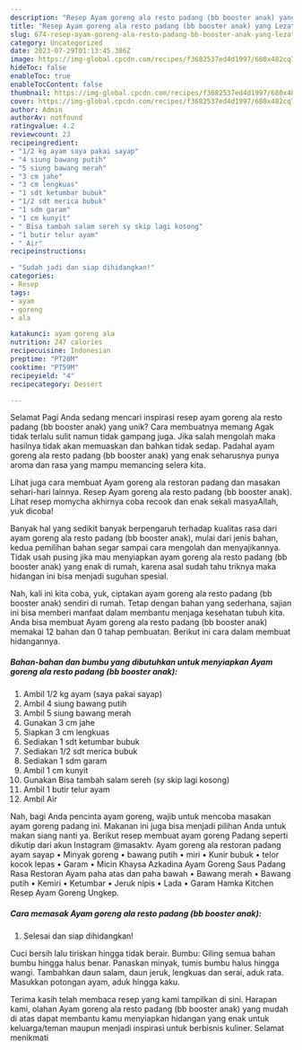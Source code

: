 ```yaml
---
description: "Resep Ayam goreng ala resto padang (bb booster anak) yang Lezat"
title: "Resep Ayam goreng ala resto padang (bb booster anak) yang Lezat"
slug: 674-resep-ayam-goreng-ala-resto-padang-bb-booster-anak-yang-lezat
category: Uncategorized
date: 2023-07-29T01:13:45.386Z
image: https://img-global.cpcdn.com/recipes/f3682537ed4d1997/680x482cq70/ayam-goreng-ala-resto-padang-bb-booster-anak-foto-resep-utama.jpg
hideToc: false
enableToc: true
enableTocContent: false
thumbnail: https://img-global.cpcdn.com/recipes/f3682537ed4d1997/680x482cq70/ayam-goreng-ala-resto-padang-bb-booster-anak-foto-resep-utama.jpg
cover: https://img-global.cpcdn.com/recipes/f3682537ed4d1997/680x482cq70/ayam-goreng-ala-resto-padang-bb-booster-anak-foto-resep-utama.jpg
author: Admin
authorAv: notfound
ratingvalue: 4.2
reviewcount: 23
recipeingredient:
- "1/2 kg ayam saya pakai sayap"
- "4 siung bawang putih"
- "5 siung bawang merah"
- "3 cm jahe"
- "3 cm lengkuas"
- "1 sdt ketumbar bubuk"
- "1/2 sdt merica bubuk"
- "1 sdm garam"
- "1 cm kunyit"
- " Bisa tambah salam sereh sy skip lagi kosong"
- "1 butir telur ayam"
- " Air"
recipeinstructions:

- "Sudah jadi dan siap dihidangkan!"
categories:
- Resep
tags:
- ayam
- goreng
- ala

katakunci: ayam goreng ala 
nutrition: 247 calories
recipecuisine: Indonesian
preptime: "PT20M"
cooktime: "PT59M"
recipeyield: "4"
recipecategory: Dessert

---
```



Selamat Pagi Anda sedang mencari inspirasi resep ayam goreng ala resto padang (bb booster anak) yang unik? Cara membuatnya memang Agak tidak terlalu sulit namun tidak gampang juga. Jika salah mengolah maka hasilnya tidak akan memuaskan dan bahkan tidak sedap. Padahal ayam goreng ala resto padang (bb booster anak) yang enak seharusnya punya aroma dan rasa yang mampu memancing selera kita.


Lihat juga cara membuat Ayam goreng ala restoran padang dan masakan sehari-hari lainnya. Resep Ayam goreng ala resto padang (bb booster anak). Lihat resep momycha akhirnya coba recook dan enak sekali masyaAllah, yuk dicoba!

Banyak hal yang sedikit banyak berpengaruh terhadap kualitas rasa dari ayam goreng ala resto padang (bb booster anak), mulai dari jenis bahan, kedua pemilihan bahan segar sampai cara mengolah dan menyajikannya. Tidak usah pusing jika mau menyiapkan ayam goreng ala resto padang (bb booster anak) yang enak di rumah, karena asal sudah tahu triknya maka hidangan ini bisa menjadi suguhan spesial.


Nah, kali ini kita coba, yuk, ciptakan ayam goreng ala resto padang (bb booster anak) sendiri di rumah. Tetap dengan bahan yang sederhana, sajian ini bisa memberi manfaat dalam membantu menjaga kesehatan tubuh kita. Anda bisa membuat Ayam goreng ala resto padang (bb booster anak) memakai 12 bahan dan 0 tahap pembuatan. Berikut ini cara dalam membuat hidangannya.

<!--inarticleads1-->

##### Bahan-bahan dan bumbu yang dibutuhkan untuk menyiapkan Ayam goreng ala resto padang (bb booster anak):

1. Ambil 1/2 kg ayam (saya pakai sayap)
1. Ambil 4 siung bawang putih
1. Ambil 5 siung bawang merah
1. Gunakan 3 cm jahe
1. Siapkan 3 cm lengkuas
1. Sediakan 1 sdt ketumbar bubuk
1. Sediakan 1/2 sdt merica bubuk
1. Sediakan 1 sdm garam
1. Ambil 1 cm kunyit
1. Gunakan  Bisa tambah salam sereh (sy skip lagi kosong)
1. Ambil 1 butir telur ayam
1. Ambil  Air


Nah, bagi Anda pencinta ayam goreng, wajib untuk mencoba masakan ayam goreng padang ini. Makanan ini juga bisa menjadi pilihan Anda untuk makan siang nanti ya. Berikut resep membuat ayam goreng Padang seperti dikutip dari akun Instagram @masaktv. Ayam goreng ala restoran padang ayam sayap • Minyak goreng • bawang putih • miri • Kunir bubuk • telor kocok lepas • Garam • Micin Khaysa Azkadina Ayam Goreng Saus Padang Rasa Restoran Ayam paha atas dan paha bawah • Bawang merah • Bawang putih • Kemiri • Ketumbar • Jeruk nipis • Lada • Garam Hamka Kitchen Resep Ayam Goreng Ungkep. 

<!--inarticleads2-->

##### Cara memasak Ayam goreng ala resto padang (bb booster anak):


1. Selesai dan siap dihidangkan!

Cuci bersih lalu tiriskan hingga tidak berair. Bumbu: Giling semua bahan bumbu hingga halus benar. Panaskan minyak, tumis bumbu halus hingga wangi. Tambahkan daun salam, daun jeruk, lengkuas dan serai, aduk rata. Masukkan potongan ayam, aduk hingga kaku. 

Terima kasih telah membaca resep yang kami tampilkan di sini. Harapan kami, olahan Ayam goreng ala resto padang (bb booster anak) yang mudah di atas dapat membantu kamu menyiapkan hidangan yang enak untuk keluarga/teman maupun menjadi inspirasi untuk berbisnis kuliner. Selamat menikmati
